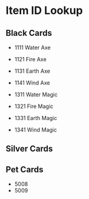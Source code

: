 Item ID Lookup
=====
Black Cards
-----
- 1111 Water Axe
- 1121 Fire Axe
- 1131 Earth Axe
- 1141 Wind Axe

- 1311 Water Magic
- 1321 Fire Magic
- 1331 Earth Magic
- 1341 Wind Magic

Silver Cards
-----

Pet Cards
-----
- 5008
- 5009
